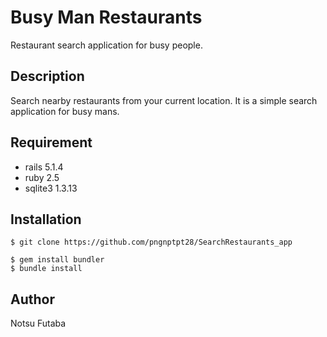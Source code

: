 # Busy Man Restaurants

<!-- ![Badge Status](https://ci-as-a-service) -->

Restaurant search application for busy people.

## Description

Search nearby restaurants from your current location.
It is a simple search application for busy mans.

## Requirement

- rails 5.1.4
- ruby 2.5
- sqlite3 1.3.13

## Installation


    $ git clone https://github.com/pngnptpt28/SearchRestaurants_app

    $ gem install bundler
    $ bundle install

## Author

Notsu Futaba